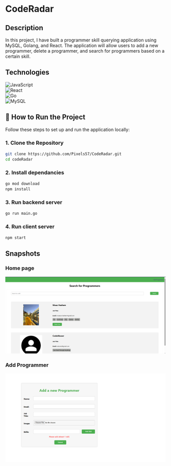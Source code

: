 # CodeRadar

## Description
In this project, I have built a programmer skill querying application using MySQL, Golang, and React. The application will allow users to add a new programmer, delete a programmer, and search for programmers based on a certain skill.

## Technologies
![JavaScript](https://img.shields.io/badge/javascript-%23323330.svg?style=for-the-badge&logo=javascript&logoColor=%23F7DF1E)  
![React](https://img.shields.io/badge/react-%2320232a.svg?style=for-the-badge&logo=react&logoColor=%2361DAFB)  
![Go](https://img.shields.io/badge/go-%23323330.svg?style=for-the-badge&logo=go&logoColor=2361DAFB)  
![MySQL](https://img.shields.io/badge/mysql-%23323330.svg?style=for-the-badge&logo=mysql&logoColor=2361DAFB)

## 🚀 How to Run the Project

Follow these steps to set up and run the application locally:

### 1. Clone the Repository

```bash
git clone https://github.com/Pixels57/CodeRadar.git
cd codeRadar
```
### 2. Install dependancies

```bash
go mod download
npm install
```

### 3. Run backend server

```bash
go run main.go
```
### 4. Run client server
```bash
npm start
```

## Snapshots
### Home page
![Alt text](https://github.com/Pixels57/CodeRadar/blob/main/assets/Screenshot2025-04-22%20214002.png)

### Add Programmer
![Alt text](https://github.com/Pixels57/CodeRadar/blob/main/assets/Screenshot2025-04-22%20214029.png)
